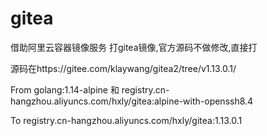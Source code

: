 # gitea
借助阿里云容器镜像服务 打gitea镜像,官方源码不做修改,直接打

源码在https://gitee.com/klaywang/gitea2/tree/v1.13.0.1/

From golang:1.14-alpine 和 registry.cn-hangzhou.aliyuncs.com/hxly/gitea:alpine-with-openssh8.4

To   registry.cn-hangzhou.aliyuncs.com/hxly/gitea:1.13.0.1
